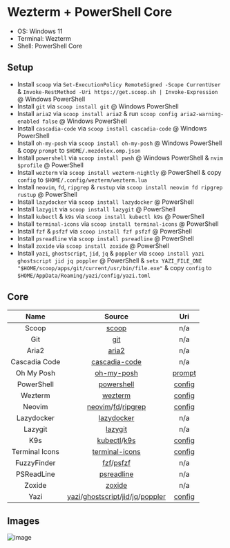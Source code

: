 # Wezterm + PowerShell Core

- OS: Windows 11
- Terminal: Wezterm
- Shell: PowerShell Core

## Setup

- Install `scoop` via `Set-ExecutionPolicy RemoteSigned -Scope CurrentUser` & `Invoke-RestMethod -Uri https://get.scoop.sh | Invoke-Expression` @ Windows PowerShell
- Install `git` via `scoop install git` @ Windows PowerShell
- Install `aria2` via `scoop install aria2` & run `scoop config aria2-warning-enabled false` @ Windows PowerShell
- Install `cascadia-code` via `scoop install cascadia-code` @ Windows PowerShell
- Install `oh-my-posh` via `scoop install oh-my-posh` @ Windows PowerShell & copy `prompt` to `$HOME/.mezdelex.omp.json`
- Install `powershell` via `scoop install pwsh` @ Windows PowerShell & `nvim $profile` @ PowerShell
- Install `wezterm` via `scoop install wezterm-nightly` @ PowerShell & copy `config` to `$HOME/.config/wezterm/wezterm.lua`
- Install `neovim`, `fd`, `ripgrep` & `rustup` via `scoop install neovim fd ripgrep rustup` @ PowerShell
- Install `lazydocker` via `scoop install lazydocker` @ PowerShell
- Install `lazygit` via `scoop install lazygit` @ PowerShell
- Install `kubectl` & `k9s` via `scoop install kubectl k9s` @ PowerShell
- Install `terminal-icons` via `scoop install terminal-icons` @ PowerShell
- Install `fzf` & `psfzf` via `scoop install fzf psfzf` @ PowerShell
- Install `psreadline` via `scoop install psreadline` @ PowerShell
- Install `zoxide` via `scoop install zoxide` @ PowerShell
- Install `yazi`, `ghostscript`, `jid`, `jq` & `poppler` via `scoop install yazi ghostscript jid jq poppler` @ PowerShell & `setx YAZI_FILE_ONE "$HOME/scoop/apps/git/current/usr/bin/file.exe"` & copy `config` to `$HOME/AppData/Roaming/yazi/config/yazi.toml`

## Core

|      Name      |                                                                                                        Source                                                                                                        |                                                     Uri                                                      |
| :------------: | :------------------------------------------------------------------------------------------------------------------------------------------------------------------------------------------------------------------: | :----------------------------------------------------------------------------------------------------------: |
|     Scoop      |                                                                                              [scoop](https://scoop.sh)                                                                                               |                                                     n/a                                                      |
|      Git       |                                                                                          [git](https://github.com/git/git)                                                                                           |                                                     n/a                                                      |
|     Aria2      |                                                                                       [aria2](https://github.com/aria2/aria2)                                                                                        |                                                     n/a                                                      |
| Cascadia Code  |                                                                             [cascadia-code](https://github.com/microsoft/cascadia-code)                                                                              |                                                     n/a                                                      |
|   Oh My Posh   |                                                                              [oh-my-posh](https://github.com/JanDeDobbeleer/oh-my-posh)                                                                              |        [prompt](https://github.com/mezdelex/WeztermPowershellCoreConfig/blob/main/.mezdelex.omp.json)        |
|   PowerShell   |                                                                                [powershell](https://github.com/PowerShell/PowerShell)                                                                                | [config](https://github.com/mezdelex/WeztermPowershellCoreConfig/blob/main/Microsoft.PowerShell_profile.ps1) |
|    Wezterm     |                                                                                      [wezterm](https://github.com/wez/wezterm)                                                                                       |           [config](https://github.com/mezdelex/WeztermPowershellCoreConfig/blob/main/wezterm.lua)            |
|     Neovim     |                                           [neovim](https://github.com/neovim/neovim)/[fd](https://github.com/sharkdp/fd)/[ripgrep](https://github.com/BurntSushi/ripgrep)                                            |                              [config](https://github.com/mezdelex/NeovimConfig)                              |
|   Lazydocker   |                                                                              [lazydocker](https://github.com/jesseduffield/lazydocker)                                                                               |                                                     n/a                                                      |
|    Lazygit     |                                                                                 [lazygit](https://github.com/jesseduffield/lazygit)                                                                                  |                                                     n/a                                                      |
|      K9s       |                                                               [kubectl](https://github.com/kubernetes/kubectl)/[k9s](https://github.com/derailed/k9s)                                                                |                               [config](https://github.com/mezdelex/K9sConfig)                                |
| Terminal Icons |                                                                           [terminal-icons](https://github.com/devblackops/Terminal-Icons)                                                                            |                          [config](https://github.com/mezdelex/TerminalIconsConfig)                           |
|  FuzzyFinder   |                                                                 [fzf](https://github.com/junegunn/fzf)/[psfzf](https://github.com/kelleyma49/PSFzf)                                                                  |                                                     n/a                                                      |
|   PSReadLine   |                                                                                [psreadline](https://github.com/PowerShell/PSReadLine)                                                                                |                                                     n/a                                                      |
|     Zoxide     |                                                                                   [zoxide](https://github.com/ajeetdsouza/zoxide)                                                                                    |                                                     n/a                                                      |
|      Yazi      | [yazi](https://github.com/sxyazi/yazi)/[ghostscript](https://www.ghostscript.com/)/[jid](https://github.com/simeji/jid)/[jq](https://github.com/jqlang/jq)/[poppler](https://gitlab.freedesktop.org/poppler/poppler) |            [config](https://github.com/mezdelex/WeztermPowershellCoreConfig/blob/main/yazi.toml)             |

## Images

![image](https://github.com/user-attachments/assets/727c4743-6201-4c21-9e13-1a5f92dad071)
